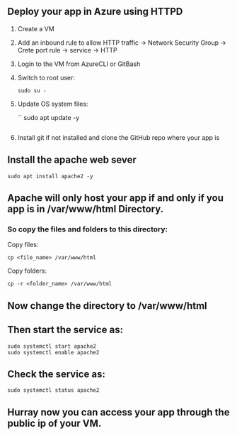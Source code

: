 ## Deploy your app in Azure using HTTPD
1. Create a VM
2. Add an inbound rule to allow HTTP traffic -> Network Security Group ->  Crete port rule -> service -> HTTP
3. Login to the VM from AzureCLI or GitBash
4. Switch to root user:
   
   ```
   sudo su -
   ```
6. Update OS system files:
   
   ``
   sudo apt update -y
   ```
7. Install git if not installed and clone the GitHub repo where your app is

## Install the apache web sever

```
sudo apt install apache2 -y
```
## Apache will only host your app if and only if you app is in /var/www/html Directory.
### So copy the files and folders to this directory:

Copy files:
```
cp <file_name> /var/www/html
```

Copy folders:
```
cp -r <folder_name> /var/www/html
```

## Now change the directory to /var/www/html

## Then start the service as:
```
sudo systemctl start apache2
sudo systemctl enable apache2
```

## Check the service as:
```
sudo systemctl status apache2
```

## Hurray now you can access your app through the public ip of your VM.
